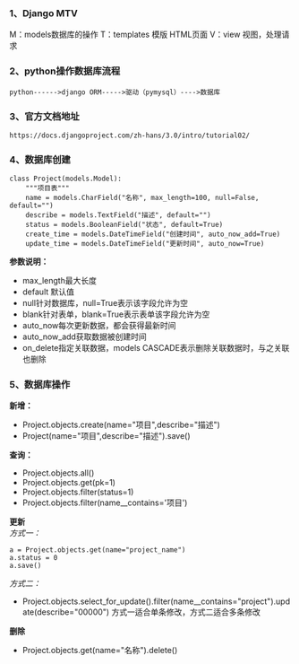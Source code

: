 ### 1、Django MTV
M：models数据库的操作
T：templates 模版 HTML页面
V：view 视图，处理请求

### 2、python操作数据库流程
```python------>django ORM----->驱动（pymysql）---->数据库```

### 3、官方文档地址
```https://docs.djangoproject.com/zh-hans/3.0/intro/tutorial02/```

### 4、数据库创建
```
class Project(models.Model):
    """项目表"""
    name = models.CharField("名称", max_length=100, null=False, default="")
    describe = models.TextField("描述", default="")
    status = models.BooleanField("状态", default=True)
    create_time = models.DateTimeField("创建时间", auto_now_add=True)
    update_time = models.DateTimeField("更新时间", auto_now=True)

```
**参数说明：**<br>
* max_length最大长度
* default 默认值
* null针对数据库，null=True表示该字段允许为空
* blank针对表单，blank=True表示表单该字段允许为空
* auto_now每次更新数据，都会获得最新时间
* auto_now_add获取数据被创建时间
* on_delete指定关联数据，models CASCADE表示删除关联数据时，与之关联也删除

### 5、数据库操作
**新增：**
* Project.objects.create(name="项目",describe="描述")
* Project(name="项目",describe="描述").save()


**查询：**
* Project.objects.all()   
* Project.objects.get(pk=1)
* Project.objects.filter(status=1)
* Project.objects.filter(name__contains='项目')

**更新**<br>
*方式一：*
```
a = Project.objects.get(name="project_name")
a.status = 0
a.save()
```
*方式二：*
* Project.objects.select_for_update().filter(name__contains="project").update(describe="00000")
方式一适合单条修改，方式二适合多条修改

**删除**<br>
* Project.objects.get(name="名称").delete()





